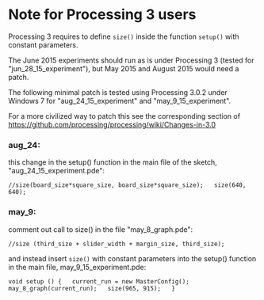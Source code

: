 Note for Processing 3 users
===========================

Processing 3 requires to define `size()` inside the
function `setup()` with constant parameters.


The June 2015 experiments should run as is under Processing 3 
(tested for "jun_28_15_experiment"),
but May 2015 and August 2015 would need a patch.

The following minimal patch is tested using Processing 3.0.2
under Windows 7 for "aug_24_15_experiment" and
"may_9_15_experiment". 

For a more civilized way to patch this
see the corresponding section of
https://github.com/processing/processing/wiki/Changes-in-3.0

### aug_24:

this change in the setup() function in the main file of the sketch,
"aug_24_15_experiment.pde":

`//size(board_size*square_size, board_size*square_size);  
size(640, 640);`

### may_9:

comment out call to size() in the file "may_8_graph.pde":

`//size (third_size + slider_width + margin_size, third_size);`

and instead insert `size()` with constant parameters into
the setup() function in the main file, may_9_15_experiment.pde:

`void setup () {  
  current_run = new MasterConfig();  
  may_8_graph(current_run);  
  size(965, 915);  
}`


